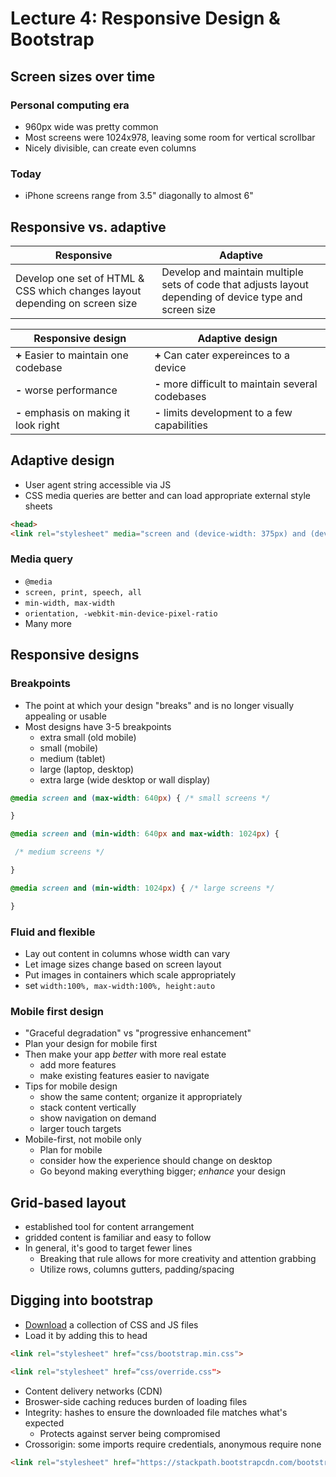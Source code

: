 # Lecture 4: Responsive Design & Bootstrap

## Screen sizes over time

### Personal computing era

- 960px wide was pretty common
- Most screens were 1024x978, leaving some room for vertical scrollbar
- Nicely divisible, can create even columns

### Today

- iPhone screens range from 3.5" diagonally to almost 6"

## Responsive vs. adaptive

| Responsive | Adaptive |
| ---- | ---- |
| Develop one set of HTML & CSS which changes layout depending on screen size | Develop and maintain multiple sets of code that adjusts layout depending of device type and screen size |

| Responsive design | Adaptive design |
| ---- | ---- |
| **+** Easier to maintain one codebase | **+** Can cater expereinces to a device |
| **-** worse performance | **-** more difficult to maintain several codebases |
| **-** emphasis on making it look right | **-** limits development to a few capabilities |

## Adaptive design

- User agent string accessible via JS
- CSS media queries are better and can load appropriate external style sheets

```HTML
<head>  
<link rel="stylesheet" media="screen and (device-width: 375px) and (device-height: 667px) and (-webkit-device-pixel-ratio: 2)" href="iPhone8.css"> </head>
```

### Media query

- `@media`
- `screen, print, speech, all`
- `min-width, max-width`
- `orientation, -webkit-min-device-pixel-ratio`
- Many more

## Responsive designs

### Breakpoints

- The point at which your design "breaks" and is no longer visually appealing or usable
- Most designs have 3-5 breakpoints
	- extra small (old mobile)
	- small (mobile)
	- medium (tablet)
	- large (laptop, desktop)
	- extra large (wide desktop or wall display)

```CSS
@media screen and (max-width: 640px) { /* small screens */

}

@media screen and (min-width: 640px and max-width: 1024px) {

 /* medium screens */

}

@media screen and (min-width: 1024px) { /* large screens */

}
```

### Fluid and flexible

- Lay out content in columns whose width can vary
- Let image sizes change based on screen layout
- Put images in containers which scale appropriately
- set `width:100%, max-width:100%, height:auto`

### Mobile first design

- "Graceful degradation" vs "progressive enhancement"
- Plan your design for mobile first
- Then make your app *better* with more real estate
	- add more features
	- make existing features easier to navigate
- Tips for mobile design
	- show the same content; organize it appropriately
	- stack content vertically
	- show navigation on demand
	- larger touch targets
- Mobile-first, not mobile only
	- Plan for mobile
	- consider how the experience should change on desktop
	- Go beyond making everything bigger; *enhance* your design

## Grid-based layout

- established tool for content arrangement
- gridded content is familiar and easy to follow
- In general, it's good to target fewer lines
	- Breaking that rule allows for more creativity and attention grabbing
	- Utilize rows, columns gutters, padding/spacing

## Digging into bootstrap

- [Download](http://getbootstrap.com/docs/4.1/getting-started/download/) a collection of CSS and JS files
- Load it by adding this to head

```HTML
<link rel="stylesheet" href="css/bootstrap.min.css">

<link rel="stylesheet" href=“css/override.css">
```

- Content delivery networks (CDN)
- Broswer-side caching reduces burden of loading files
- Integrity: hashes to ensure the downloaded file matches what's expected
	- Protects against server being compromised
- Crossorigin: some imports require credentials, anonymous require none

```HTML
<link rel="stylesheet" href="https://stackpath.bootstrapcdn.com/bootstrap/4.1.3/css/bootstrap.min.css" integrity="sha384-MCw98/SFnGE8fJT3GXwEOngsV7Zt27NXFoaoApmYm81iuXoPkFOJwJ8ERdknLPMO" crossorigin="anonymous">
```